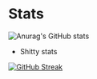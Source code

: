 # Stats

![Anurag's GitHub stats](https://github-readme-stats.vercel.app/api?username=Mr-Cuda&show_icons=true&theme=cobalt)

- Shitty stats


[![GitHub Streak](https://github-readme-streak-stats.herokuapp.com/?user=Mr-Cuda&theme=radical)](https://git.io/streak-stats)



